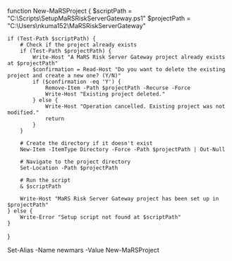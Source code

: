 function New-MaRSProject {
    $scriptPath = "C:\Scripts\SetupMaRSRiskServerGateway.ps1"
    $projectPath = "C:\Users\nkuma152\MaRSRiskServerGateway"
    
    if (Test-Path $scriptPath) {
        # Check if the project already exists
        if (Test-Path $projectPath) {
            Write-Host "A MaRS Risk Server Gateway project already exists at $projectPath"
            $confirmation = Read-Host "Do you want to delete the existing project and create a new one? (Y/N)"
            if ($confirmation -eq 'Y') {
                Remove-Item -Path $projectPath -Recurse -Force
                Write-Host "Existing project deleted."
            } else {
                Write-Host "Operation cancelled. Existing project was not modified."
                return
            }
        }

        # Create the directory if it doesn't exist
        New-Item -ItemType Directory -Force -Path $projectPath | Out-Null
        
        # Navigate to the project directory
        Set-Location -Path $projectPath
        
        # Run the script
        & $scriptPath
        
        Write-Host "MaRS Risk Server Gateway project has been set up in $projectPath"
    } else {
        Write-Error "Setup script not found at $scriptPath"
    }
}

Set-Alias -Name newmars -Value New-MaRSProject
